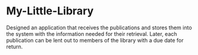 # My-Little-Library

Designed an application that receives the publications and stores them into the system with the information needed for their retrieval. Later, each publication can be lent out to members of the library with a due date for return.
